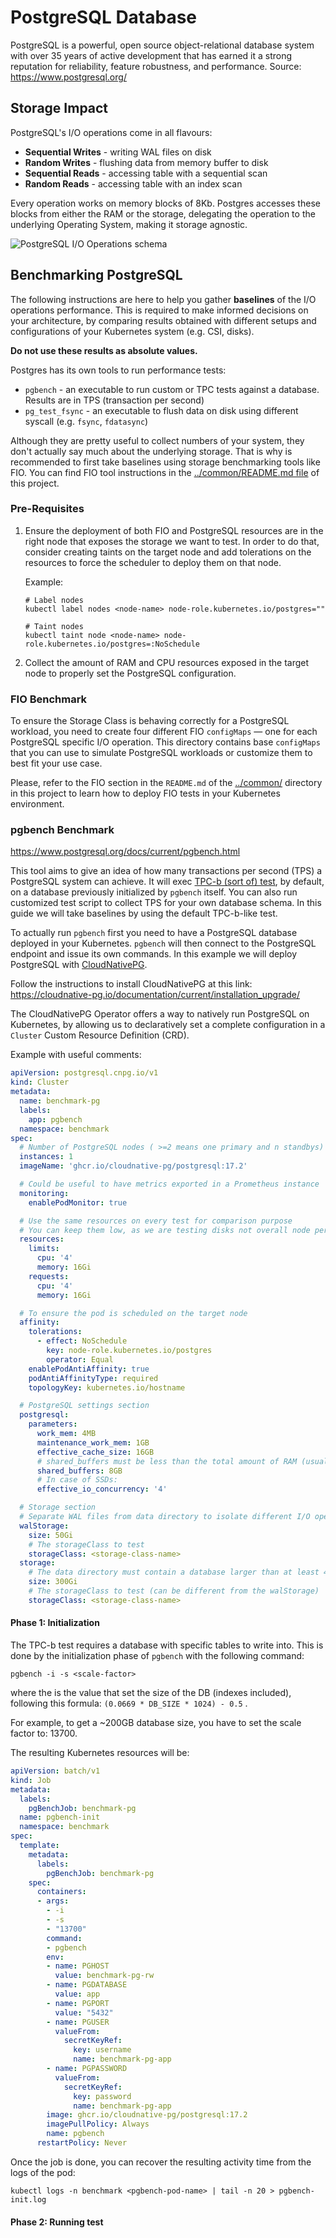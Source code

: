# PostgreSQL Database

PostgreSQL is a powerful, open source object-relational database system with over 35 years of
active development that has earned it a strong reputation for reliability, feature robustness,
and performance. Source: https://www.postgresql.org/

## Storage Impact

PostgreSQL's I/O operations come in all flavours:

* **Sequential Writes** - writing WAL files on disk
* **Random Writes** - flushing data from memory buffer to disk
* **Sequential Reads** - accessing table with a sequential scan
* **Random Reads** - accessing table with an index scan

Every operation works on memory blocks of 8Kb. Postgres accesses these blocks from either the RAM
or the storage, delegating the operation to the underlying Operating System, making it storage
agnostic.

![PostgreSQL I/O Operations schema](pg-io-schema.png)

## Benchmarking PostgreSQL

The following instructions are here to help you gather **baselines** of the I/O operations performance.
This is required to make informed decisions on your architecture, by comparing results obtained with
different setups and configurations of your Kubernetes system (e.g. CSI, disks).

**Do not use these results as absolute values.**

Postgres has its own tools to run performance tests:

* `pgbench` - an executable to run custom or TPC tests against a database. Results are in TPS (transaction per second)
* `pg_test_fsync` - an executable to flush data on disk using different syscall (e.g. `fsync`, `fdatasync`)

Although they are pretty useful to collect numbers of your system, they don't actually say much
about the underlying storage. That is why is recommended to first take baselines using storage
benchmarking tools like FIO. You can find FIO tool instructions in the [../common/README.md file](../common/README.md)
of this project.

### Pre-Requisites

1. Ensure the deployment of both FIO and PostgreSQL resources are in the right node that exposes the
storage we want to test. In order to do that, consider creating taints on the target node and add
tolerations on the resources to force the scheduler to deploy them on that node.

    Example:
    ```shell
    # Label nodes
    kubectl label nodes <node-name> node-role.kubernetes.io/postgres=""
    
    # Taint nodes
    kubectl taint node <node-name> node-role.kubernetes.io/postgres=:NoSchedule
    ```

2. Collect the amount of RAM and CPU resources exposed in the target node to properly set the
PostgreSQL configuration.

### FIO Benchmark

To ensure the Storage Class is behaving correctly for a PostgreSQL workload, you need to create
four different FIO `configMaps` — one for each PostgreSQL specific I/O operation. This directory
contains base `configMaps` that you can use to simulate PostgreSQL workloads or customize them to
best fit your use case.

Please, refer to the FIO section in the `README.md` of the [../common/](../common) directory in this
project to learn how to deploy FIO tests in your Kubernetes environment.

### pgbench Benchmark

https://www.postgresql.org/docs/current/pgbench.html

This tool aims to give an idea of how many transactions per second (TPS) a PostgreSQL system can
achieve. It will exec [TPC-b (sort of) test](https://www.postgresql.org/docs/current/pgbench.html#TRANSACTIONS-AND-SCRIPTS),
by default, on a database previously initialized by `pgbench` itself. You can also run customized
test script to collect TPS for your own database schema. In this guide we will take baselines by
using the default TPC-b-like test.

To actually run `pgbench` first you need to have a PostgreSQL database deployed in your Kubernetes.
`pgbench` will then connect to the PostgreSQL endpoint and issue its own commands. In this example
we will deploy PostgreSQL with [CloudNativePG](https://cloudnative-pg.io/).

Follow the instructions to install CloudNativePG at this link:
https://cloudnative-pg.io/documentation/current/installation_upgrade/

The CloudNativePG Operator offers a way to natively run PostgreSQL on Kubernetes, by allowing us to
declaratively set a complete configuration in a `Cluster` Custom Resource Definition (CRD).

Example with useful comments:

```yaml
apiVersion: postgresql.cnpg.io/v1
kind: Cluster
metadata:
  name: benchmark-pg
  labels:
    app: pgbench
  namespace: benchmark
spec:
  # Number of PostgreSQL nodes ( >=2 means one primary and n standbys)
  instances: 1
  imageName: 'ghcr.io/cloudnative-pg/postgresql:17.2'

  # Could be useful to have metrics exported in a Prometheus instance
  monitoring:
    enablePodMonitor: true

  # Use the same resources on every test for comparison purpose
  # You can keep them low, as we are testing disks not overall node performances
  resources:
    limits:
      cpu: '4'
      memory: 16Gi
    requests:
      cpu: '4'
      memory: 16Gi

  # To ensure the pod is scheduled on the target node
  affinity:
    tolerations:
      - effect: NoSchedule
        key: node-role.kubernetes.io/postgres
        operator: Equal
    enablePodAntiAffinity: true
    podAntiAffinityType: required
    topologyKey: kubernetes.io/hostname

  # PostgreSQL settings section
  postgresql:
    parameters:
      work_mem: 4MB
      maintenance_work_mem: 1GB
      effective_cache_size: 16GB
      # shared_buffers must be less than the total amount of RAM (usually 50%)
      shared_buffers: 8GB
      # In case of SSDs:
      effective_io_concurrency: '4'

  # Storage section
  # Separate WAL files from data directory to isolate different I/O operations
  walStorage:
    size: 50Gi
    # The storageClass to test
    storageClass: <storage-class-name>
  storage:
    # The data directory must contain a database larger than at least 4 times the amount of RAM
    size: 300Gi
    # The storageClass to test (can be different from the walStorage)
    storageClass: <storage-class-name>
```

#### Phase 1: Initialization

The TPC-b test requires a database with specific tables to write into.
This is done by the initialization phase of `pgbench` with the following command:

```shell
pgbench -i -s <scale-factor> 
```
where the <scale-factor> is the value that set the size of the DB (indexes included),
following this formula: `(0.0669 * DB_SIZE * 1024) - 0.5` .

For example, to get a ~200GB database size, you have to set the scale factor to: 13700.

The resulting Kubernetes resources will be:

```yaml
apiVersion: batch/v1
kind: Job
metadata:
  labels:
    pgBenchJob: benchmark-pg
  name: pgbench-init
  namespace: benchmark
spec:
  template:
    metadata:
      labels:
        pgBenchJob: benchmark-pg
    spec:
      containers:
      - args:
        - -i
        - -s
        - "13700"
        command:
        - pgbench
        env:
        - name: PGHOST
          value: benchmark-pg-rw
        - name: PGDATABASE
          value: app
        - name: PGPORT
          value: "5432"
        - name: PGUSER
          valueFrom:
            secretKeyRef:
              key: username
              name: benchmark-pg-app
        - name: PGPASSWORD
          valueFrom:
            secretKeyRef:
              key: password
              name: benchmark-pg-app
        image: ghcr.io/cloudnative-pg/postgresql:17.2
        imagePullPolicy: Always
        name: pgbench
      restartPolicy: Never
```

Once the job is done, you can recover the resulting activity time from the logs of the pod:

```shell
kubectl logs -n benchmark <pgbench-pod-name> | tail -n 20 > pgbench-init.log
```

#### Phase 2: Running test

